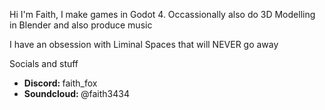Hi I'm Faith, I make games in Godot 4.
Occassionally also do 3D Modelling in Blender and also produce music

I have an obsession with Liminal Spaces that will NEVER go away

Socials and stuff
- <b> Discord: </b> faith_fox
- <b> Soundcloud: </b> @faith3434
